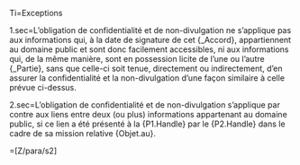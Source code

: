 Ti=Exceptions

1.sec=L’obligation de confidentialité et de non-divulgation ne s’applique pas aux informations qui, à la date de signature de cet {_Accord}, appartiennent au domaine public et sont donc facilement accessibles, ni aux informations qui, de la même manière, sont en possession licite de l’une ou l’autre {_Partie}, sans que celle-ci soit tenue, directement ou indirectement, d’en assurer la confidentialité et la non-divulgation d’une façon similaire à celle prévue ci-dessus.

2.sec=L’obligation de confidentialité et de non-divulgation s’applique par contre aux liens entre deux (ou plus) informations appartenant au domaine public, si ce lien a été présenté à la {P1.Handle} par le {P2.Handle} dans le cadre de sa mission relative {Objet.au}.

=[Z/para/s2]

